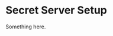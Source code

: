[title]: # (Secret Server Setup)
[tags]: # (XXX)
[priority]: # (1246)
# Secret Server Setup
Something here.
